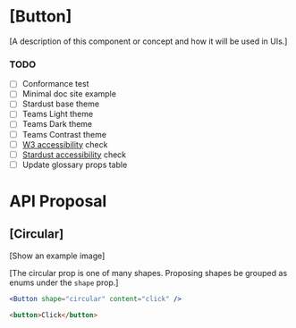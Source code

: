 <!-----------------------------------------------------------------------------

  HEADS UP!

  1. Text in [brackets] is for example only. Replace it with your information.

  2. This template includes only one prop as an example (circular). If your
     PR requires more, list them separately in similar fashion. 

------------------------------------------------------------------------------>
# [Button]

[A description of this component or concept and how it will be used in UIs.]

### TODO

- [ ] Conformance test
- [ ] Minimal doc site example
- [ ] Stardust base theme
- [ ] Teams Light theme
- [ ] Teams Dark theme
- [ ] Teams Contrast theme
- [ ] [W3 accessibility](https://www.w3.org/standards/webdesign/accessibility) check
- [ ] [Stardust accessibility](https://github.com/stardust-ui/accessibility) check
- [ ] Update glossary props table

# API Proposal

## [Circular]

[Show an example image]

[The circular prop is one of many shapes.  Proposing shapes be grouped as enums under the `shape` prop.] 

```jsx
<Button shape="circular" content="click" />
```

```html
<button>Click</button>
```
